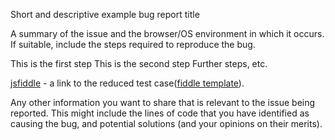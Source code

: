 <!-- https://github.com/wenzhixin/bootstrap-table/blob/develop/CONTRIBUTING.md#bug-reports -->


Short and descriptive example bug report title

A summary of the issue and the browser/OS environment in which it occurs. If suitable, include the steps required to reproduce the bug.

This is the first step
This is the second step
Further steps, etc.

[jsfiddle]() - a link to the reduced test case([fiddle template](https://github.com/wenzhixin/bootstrap-table/issues/1765)).

Any other information you want to share that is relevant to the issue being reported. This might include the lines of code that you have identified as causing the bug, and potential solutions (and your opinions on their merits).
